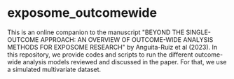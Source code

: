 # exposome_outcomewide
 This is an online companion to the manuscript "BEYOND THE SINGLE-OUTCOME APPROACH: AN OVERVIEW OF OUTCOME-WIDE ANALYSIS METHODS FOR EXPOSOME RESEARCH" by Anguita-Ruiz et al (2023). In this repository, we provide codes and scripts to run the different outcome-wide analysis models reviewed and discussed in the paper. For that, we use a simulated multivariate dataset.

